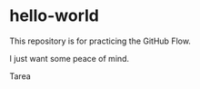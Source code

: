 # hello-world
This repository is for practicing the GitHub Flow.

I just want some peace of mind.


Tarea
